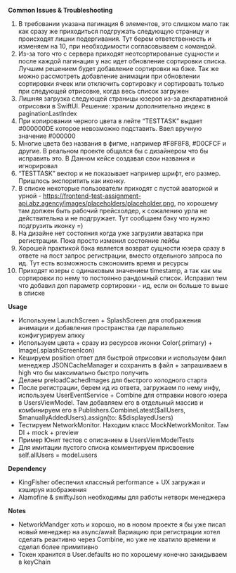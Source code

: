 **Common Issues & Troubleshooting**

1. В требовании указана пагинация 6 элементов, это слишком мало так как сразу же приходиться подгружать следующую страницу и происходят лишни подергивания. Тут берем ответственность и изменяем на 10, при необходимости согласовываем с командой.
2. Из-за того что с сервера приходят неотсортированые сущности и после каждой пагинация у нас идет обновление сортировки списка. Лучшим решением будет добавление сортировки на бэке. Так же можно рассмотреть добавление анимации при обновлении сортировки ячеек или отключить сортировку и сортировать только при следующей отрисовке, когда  весь список загружен
3. Лишняя загрузка следующей страницы юзеров из-за декларативной отрисовки в SwiftUI. Решение: храним дополнительно индекс в paginationLastIndex
4. При копировании черного цвета в лейте “TESTTASK” выдает #000000DE которое невозможно подставить. Ввел вручную значение #000000
5. Многие цвета без названия в фигме, например #F8F8F8, #D0CFCF и другие.  В реальном проекте общался бы с дизайнером что бы исправить это. В Данном кейсе создавал свои названия и игнорировал 
6. “TESTTASK” вектор и не показывает например шрифт, его размер. Пришлось экспоритить как иконку. 
7. В списке некоторые пользователи приходят с пустой аваторкой и урной - https://frontend-test-assignment-api.abz.agency/images/placeholders/placeholder.png, по хорошему там должен быть рабочий прейсхолдер, к сожалению урла не действительна и не подгружает. Тут сообщаем бэку что нужно подгрузить иконку =)
8. На дизайне нет состояния когда уже загрузили аватарка при регистрации. Пока просто изменил состояние лейбы
9. Хорошей практикой бэка является возврат сущности юзера сразу в ответе на пост запрос регистрации, вместо отдельного запроса по ид. Тут есть возможность сэкономить время и ресурсы
10. Приходят юзеры с одинаковым значением timestamp, а так как мы сортировки по нему то постоянно рандомный список. Исправил тем что добавил доп параметр сортировки - ид, если он больше то выше в списке

**Usage**

- Используем LaunchScreen + SplashScreen для отображения анимации и добавления пространства где паралельно конфигурируем апкку
- Используем цвета  + сразу из ресурсов иконки Color(.primary) +  Image(.splashScreenIcon)
- Кешируем position ответ для быстрой отрисовки и используем фаил менеджер JSONCacheManager и сохранить в файл + запрашиваем в high что бы максимально быстро получить
- Делаем preloadCachedImages для быстрого холодного старта
- После регистрации, берем ид из ответа, загружаем по нему инфу, используем UserEventService + Combine для отправки нового юзера в UsersViewModel. Там добавляем его в отдельный массив и комбинируем его в Publishers.CombineLatest($allUsers, $manuallyAddedUsers).assign(to: &$displayedUsers)
- Тестируем NetworkMonitor. Находим класс MockNetworkMonitor. Там DI + mock + preview
- Пример Юнит тестов с описанием в UsersViewModelTests
- Для имитации пустого списка комментируем присвоение self.allUsers = model.users

**Dependency**

- KingFisher обеспечил классный performance + UX загружая и кэшируя изображения
- Alamofine & swiftyJson необходимы для работы нетворк менеджера

**Notes** 

- NetworkMandger хоть и хорошо, но в новом проекте я бы уже писал новый менеджер на async/await Вариацию при регистрации хотел сделать реактивно через Combine, но уже не хватило времени и сделал более примитивно
- Токен хранится в User.defaults но по хорошему конечно закидываем в keyChain
